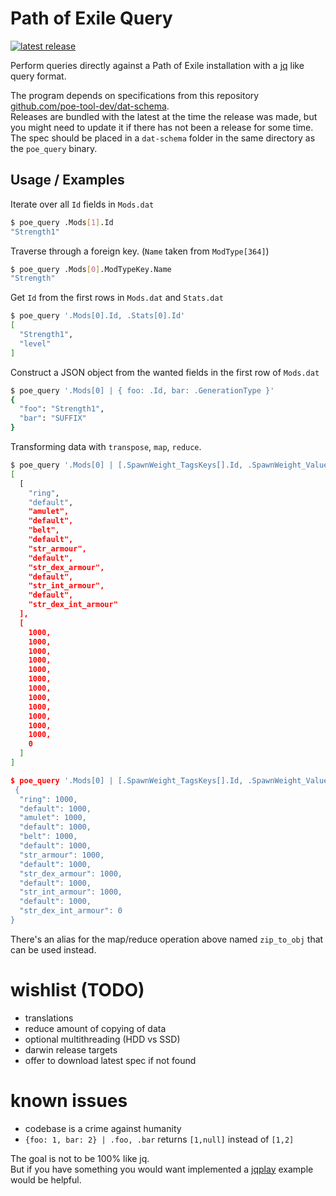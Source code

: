 # Path of Exile Query

[![latest release](https://img.shields.io/github/v/release/ex-nihil/poe-query?label=latest%20release "latest release")](https://github.com/ex-nihil/poe-query/releases/latest)

Perform queries directly against a Path of Exile installation with a [jq](https://stedolan.github.io/jq/) like query format.

The program depends on specifications from this repository [github.com/poe-tool-dev/dat-schema](https://github.com/poe-tool-dev/dat-schema/tree/main/dat-schema).  
Releases are bundled with the latest at the time the release was made, but you might need to update it if there has not been a release for some time.  
The spec should be placed in a `dat-schema` folder in the same directory as the `poe_query` binary.

## Usage / Examples

Iterate over all `Id` fields in `Mods.dat`
```sh 
$ poe_query .Mods[1].Id
"Strength1"
```

Traverse through a foreign key. (`Name` taken from `ModType[364]`)
```sh
$ poe_query .Mods[0].ModTypeKey.Name
"Strength"
```

Get `Id` from the first rows in `Mods.dat` and `Stats.dat`
```sh
$ poe_query '.Mods[0].Id, .Stats[0].Id'
[
  "Strength1",
  "level"
]
```

Construct a JSON object from the wanted fields in the first row of `Mods.dat`
```sh
$ poe_query '.Mods[0] | { foo: .Id, bar: .GenerationType }'
{
  "foo": "Strength1",
  "bar": "SUFFIX"
}
```

Transforming data with `transpose`, `map`, `reduce`.
```sh
$ poe_query '.Mods[0] | [.SpawnWeight_TagsKeys[].Id, .SpawnWeight_Values]'
[
  [
    "ring",
    "default",
    "amulet",
    "default",
    "belt",
    "default",
    "str_armour",
    "default",
    "str_dex_armour",
    "default",
    "str_int_armour",
    "default",
    "str_dex_int_armour"
  ],
  [
    1000,
    1000,
    1000,
    1000,
    1000,
    1000,
    1000,
    1000,
    1000,
    1000,
    1000,
    1000,
    0
  ]
]

$ poe_query '.Mods[0] | [.SpawnWeight_TagsKeys[].Id, .SpawnWeight_Values] | transpose | map({([0]): [1]}) | reduce .[] as $item ({}; . + $item)
 {
  "ring": 1000,
  "default": 1000,
  "amulet": 1000,
  "default": 1000,
  "belt": 1000,
  "default": 1000,
  "str_armour": 1000,
  "default": 1000,
  "str_dex_armour": 1000,
  "default": 1000,
  "str_int_armour": 1000,
  "default": 1000,
  "str_dex_int_armour": 0
}
```
There's an alias for the map/reduce operation above named `zip_to_obj` that can be used instead.

# wishlist (TODO)
 - translations
 - reduce amount of copying of data
 - optional multithreading (HDD vs SSD)
 - darwin release targets
 - offer to download latest spec if not found

 # known issues
   - codebase is a crime against humanity
   - `{foo: 1, bar: 2} | .foo, .bar` returns `[1,null]` instead of `[1,2]`

The goal is not to be 100% like jq.  
But if you have something you would want implemented a [jqplay](https://jqplay.org/) example would be helpful.